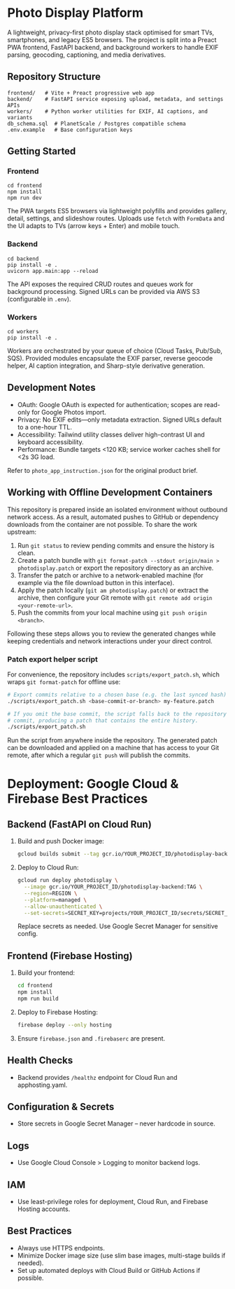 # Photo Display Platform

A lightweight, privacy-first photo display stack optimised for smart TVs, smartphones, and legacy ES5 browsers. The project is split into a Preact PWA frontend, FastAPI backend, and background workers to handle EXIF parsing, geocoding, captioning, and media derivatives.

## Repository Structure

```
frontend/   # Vite + Preact progressive web app
backend/    # FastAPI service exposing upload, metadata, and settings APIs
workers/    # Python worker utilities for EXIF, AI captions, and variants
db_schema.sql  # PlanetScale / Postgres compatible schema
.env.example   # Base configuration keys
```

## Getting Started

### Frontend

```
cd frontend
npm install
npm run dev
```

The PWA targets ES5 browsers via lightweight polyfills and provides gallery, detail, settings, and slideshow routes. Uploads use `fetch` with `FormData` and the UI adapts to TVs (arrow keys + Enter) and mobile touch.

### Backend

```
cd backend
pip install -e .
uvicorn app.main:app --reload
```

The API exposes the required CRUD routes and queues work for background processing. Signed URLs can be provided via AWS S3 (configurable in `.env`).

### Workers

```
cd workers
pip install -e .
```

Workers are orchestrated by your queue of choice (Cloud Tasks, Pub/Sub, SQS). Provided modules encapsulate the EXIF parser, reverse geocode helper, AI caption integration, and Sharp-style derivative generation.

## Development Notes

- OAuth: Google OAuth is expected for authentication; scopes are read-only for Google Photos import.
- Privacy: No EXIF edits—only metadata extraction. Signed URLs default to a one-hour TTL.
- Accessibility: Tailwind utility classes deliver high-contrast UI and keyboard accessibility.
- Performance: Bundle targets <120 KB; service worker caches shell for <2s 3G load.

Refer to `photo_app_instruction.json` for the original product brief.

## Working with Offline Development Containers

This repository is prepared inside an isolated environment without outbound network
access. As a result, automated pushes to GitHub or dependency downloads from the
container are not possible. To share the work upstream:

1. Run `git status` to review pending commits and ensure the history is clean.
2. Create a patch bundle with `git format-patch --stdout origin/main > photodisplay.patch`
   or export the repository directory as an archive.
3. Transfer the patch or archive to a network-enabled machine (for example via the
   file download button in this interface).
4. Apply the patch locally (`git am photodisplay.patch`) or extract the archive, then
   configure your Git remote with `git remote add origin <your-remote-url>`.
5. Push the commits from your local machine using `git push origin <branch>`.

Following these steps allows you to review the generated changes while keeping
credentials and network interactions under your direct control.

### Patch export helper script

For convenience, the repository includes `scripts/export_patch.sh`, which wraps
`git format-patch` for offline use:

```bash
# Export commits relative to a chosen base (e.g. the last synced hash)
./scripts/export_patch.sh <base-commit-or-branch> my-feature.patch

# If you omit the base commit, the script falls back to the repository's first
# commit, producing a patch that contains the entire history.
./scripts/export_patch.sh
```

Run the script from anywhere inside the repository. The generated patch can be
downloaded and applied on a machine that has access to your Git remote, after
which a regular `git push` will publish the commits.

# Deployment: Google Cloud & Firebase Best Practices

## Backend (FastAPI on Cloud Run)
1. Build and push Docker image:
   ```bash
   gcloud builds submit --tag gcr.io/YOUR_PROJECT_ID/photodisplay-backend:TAG
   ```
2. Deploy to Cloud Run:
   ```bash
   gcloud run deploy photodisplay \
     --image gcr.io/YOUR_PROJECT_ID/photodisplay-backend:TAG \
     --region=REGION \
     --platform=managed \
     --allow-unauthenticated \
     --set-secrets=SECRET_KEY=projects/YOUR_PROJECT_ID/secrets/SECRET_KEY:latest
   ```
   Replace secrets as needed. Use Google Secret Manager for sensitive config.

## Frontend (Firebase Hosting)
1. Build your frontend:
   ```bash
   cd frontend
   npm install
   npm run build
   ```
2. Deploy to Firebase Hosting:
   ```bash
   firebase deploy --only hosting
   ```
3. Ensure `firebase.json` and `.firebaserc` are present.

## Health Checks
- Backend provides `/healthz` endpoint for Cloud Run and apphosting.yaml.

## Configuration & Secrets
- Store secrets in Google Secret Manager – never hardcode in source.

## Logs
- Use Google Cloud Console > Logging to monitor backend logs.

## IAM
- Use least-privilege roles for deployment, Cloud Run, and Firebase Hosting accounts.

## Best Practices
- Always use HTTPS endpoints.
- Minimize Docker image size (use slim base images, multi-stage builds if needed).
- Set up automated deploys with Cloud Build or GitHub Actions if possible.